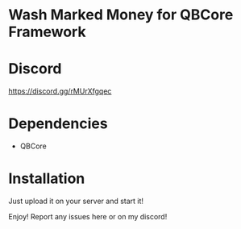 # Wash Marked Money for QBCore Framework

# Discord 
https://discord.gg/rMUrXfgqec

# Dependencies
- QBCore

# Installation
Just upload it on your server and start it!

Enjoy!
Report any issues here or on my discord!
